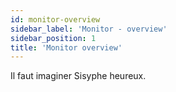 ```yaml
---
id: monitor-overview
sidebar_label: 'Monitor - overview'
sidebar_position: 1
title: 'Monitor overview'
---
```


Il faut imaginer Sisyphe heureux.
